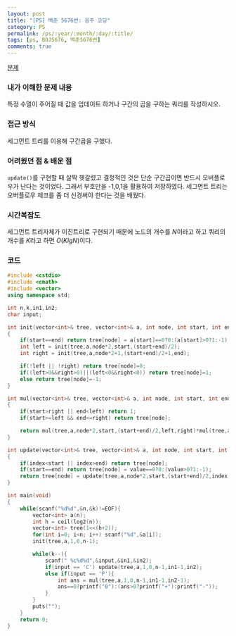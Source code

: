 ```yaml
---
layout: post
title: "[PS] 백준 5676번: 음주 코딩"
category: PS
permalink: /ps/:year/:month/:day/:title/
tags: [ps, BOJ5676, 백준5676번]
comments: true
---
```


[문제](https://www.acmicpc.net/problem/5676)

### 내가 이해한 문제 내용

특정 수열이 주어질 때 값을 업데이트 하거나 구간의 곱을 구하는 쿼리를 작성하시오.

### 접근 방식

세그먼트 트리를 이용해 구간곱을 구했다.

### 어려웠던 점 & 배운 점

`update()`를 구현할 때 살짝 헷갈렸고 결정적인 것은 단순 구간곱이면 반드시 오버플로우가 난다는 것이었다. 그래서 부호만을 -1,0,1을 활용하여 저장하였다. 세그먼트 트리는 오버플로우 체크를 좀 더 신경써야 한다는 것을 배웠다.

### 시간복잡도

세그먼트 트리자체가 이진트리로 구현되기 때문에 노드의 개수를 $N$이라고 하고 쿼리의 개수를 $K$라고 하면 $O(KlgN)$이다.

### 코드

```c++
#include <cstdio>
#include <cmath>
#include <vector>
using namespace std;

int n,k,in1,in2;
char input;

int init(vector<int>& tree, vector<int>& a, int node, int start, int end)
{
    if(start==end) return tree[node] = a[start]==0?0:(a[start]>0?1:-1);
    int left = init(tree,a,node*2,start,(start+end)/2);
    int right = init(tree,a,node*2+1,(start+end)/2+1,end);

    if(!left || !right) return tree[node]=0;
    if((left>0&&right>0)||(left<0&&right<0)) return tree[node]=1;
    else return tree[node]=-1;
}

int mul(vector<int>& tree, vector<int>& a, int node, int start, int end, int left, int right)
{
    if(start>right || end<left) return 1;
    if(start>=left && end<=right) return tree[node];

    return mul(tree,a,node*2,start,(start+end)/2,left,right)*mul(tree,a,node*2+1,(start+end)/2+1,end,left,right);
}

int update(vector<int>& tree, vector<int>& a, int node, int start, int end, int index, int value)
{
    if(index<start || index>end) return tree[node];
    if(start==end) return tree[node] = value==0?0:(value>0?1:-1);
    return tree[node] = update(tree,a,node*2,start,(start+end)/2,index,value)*update(tree,a,node*2+1,(start+end)/2+1,end,index,value);
}

int main(void)
{
    while(scanf("%d%d",&n,&k)!=EOF){
        vector<int> a(n);
        int h = ceil(log2(n));
        vector<int> tree(1<<(h+2));
        for(int i=0; i<n; i++) scanf("%d",&a[i]);
        init(tree,a,1,0,n-1);

        while(k--){
            scanf(" %c%d%d",&input,&in1,&in2);
            if(input == 'C') update(tree,a,1,0,n-1,in1-1,in2);
            else if(input == 'P'){
                int ans = mul(tree,a,1,0,n-1,in1-1,in2-1);
                ans==0?printf("0"):(ans>0?printf("+"):printf("-"));
            }
        }
        puts("");
    }
    return 0;
}
```

